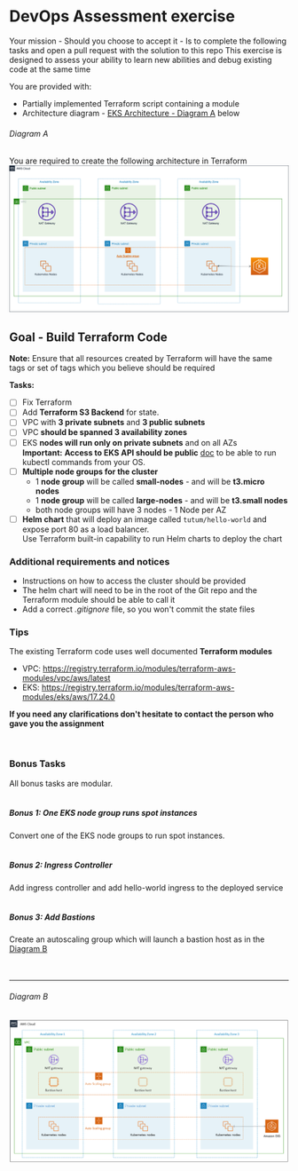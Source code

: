 # DevOps Assessment exercise


Your mission - Should you choose to accept it - Is to complete the following tasks and open a pull request with the solution to this repo
This exercise is designed to assess your ability to learn new abilities and debug existing code at the same time
  
You are provided with:  
- Partially implemented Terraform script containing a module
- Architecture diagram - [EKS Architecture - Diagram A](#diagram-a) below

###### Diagram A
You are required to create the following architecture in Terraform
![EKS Architecture - Diagram A](amazon-eks-on-aws-architecture-diagram-main.png)

## Goal - Build Terraform Code
**Note:** Ensure that all resources created by Terraform will have the same tags or set of tags which you believe should be required  
  
**Tasks:**
- [ ] Fix Terraform
- [ ] Add **Terraform S3 Backend** for state.
- [ ] VPC with **3 private subnets** and **3 public subnets**
- [ ] VPC **should be spanned 3 availability zones**
- [ ] EKS **nodes will run only on private subnets** and on all AZs  
    **Important:** **Access to EKS API should be public** [doc](https://docs.aws.amazon.com/eks/latest/userguide/cluster-endpoint.html) to be able to run kubectl commands from your OS.
- [ ] **Multiple node groups for the cluster**
  - 1 **node group** will be called **small-nodes** - and will be **t3.micro nodes**
  - 1 **node group** will be called **large-nodes** - and will be **t3.small nodes**
  - both node groups will have 3 nodes - 1 Node per AZ
- [ ] **Helm chart** that will deploy an image called `tutum/hello-world` and expose port 80 as a load balancer.  
    Use Terraform built-in capability to run Helm charts to deploy the chart

### Additional requirements and notices

- Instructions on how to access the cluster should be provided
- The helm chart will need to be in the root of the Git repo and the Terraform module should be able to call it
- Add a correct _.gitignore_ file, so you won't commit the state files



### Tips
The existing Terraform code uses well documented **Terraform modules**
* VPC: https://registry.terraform.io/modules/terraform-aws-modules/vpc/aws/latest
* EKS: https://registry.terraform.io/modules/terraform-aws-modules/eks/aws/17.24.0

**If you need any clarifications don't hesitate to contact the person who gave you the assignment**

<br/>

### Bonus Tasks
All bonus tasks are modular.  
<br/>  
##### Bonus 1: One EKS node group runs spot instances

Convert one of the EKS node groups to run spot instances.  
<br/> 

##### Bonus 2: Ingress Controller

Add ingress controller and add hello-world ingress to the deployed service   
<br/>    
  
##### Bonus 3: Add Bastions 

Create an autoscaling group which will launch a bastion host as in the [Diagram B](#diagram-b)  
<br/><br/>
<hr/>

###### Diagram B
![Diagram B - EKS Architecture](amazon-eks-on-aws-architecture-diagram.png)
